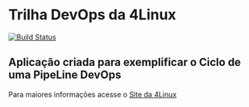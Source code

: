 # Trilha DevOps da 4Linux

<!-- Altere a Flag abaixo com sua URL do Travis -->
[![Build Status](https://travis-ci.org/dgs-init/DevOpsLab-HelloWorld.svg?branch=master)](https://travis-ci.org/dgs-init/DevOpsLab-HelloWorld)

## Aplicação criada para exemplificar o Ciclo de uma PipeLine DevOps


Para maiores informações acesse o [Site da 4Linux](https://www.4linux.com.br/cursos/devops)
